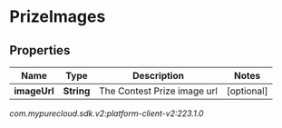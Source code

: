 # PrizeImages


## Properties

| Name | Type | Description | Notes |
| ------------ | ------------- | ------------- | ------------- |
| **imageUrl** | **String** | The Contest Prize image url |  [optional] |




_com.mypurecloud.sdk.v2:platform-client-v2:223.1.0_
